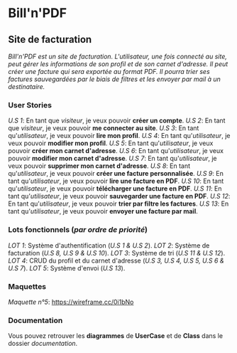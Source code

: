 # Bill'n'PDF
## Site de facturation

*Bill'n'PDF est un site de facturation. L'utilisateur, une fois connecté au site, peut gérer les informations de son profil et de son carnet d'adresse. Il peut créer une facture qui sera exportée au format PDF. Il pourra trier ses factures sauvegardées par le biais de filtres et les envoyer par mail à un destinataire.*

### User Stories

_U.S 1_: En tant que *visiteur*, je veux pouvoir **créer un compte**.
_U.S 2_: En tant que *visiteur*, je veux pouvoir **me connecter au site**.
_U.S 3_: En tant qu'*utilisateur*, je veux pouvoir **lire mon profil**.
_U.S 4_: En tant qu'*utilisateur*, je veux pouvoir **modifier mon profil**.
_U.S 5_: En tant qu'*utilisateur*, je veux pouvoir **créer mon carnet d'adresse**.
_U.S 6_: En tant qu'*utilisateur*, je veux pouvoir **modifier mon carnet d'adresse**.
_U.S 7_: En tant qu'*utilisateur*, je veux pouvoir **supprimer mon carnet d'adresse**.
_U.S 8_: En tant qu'*utilisateur*, je veux pouvoir **créer une facture personnalisée**.
_U.S 9_: En tant qu'*utilisateur*, je veux pouvoir **lire une facture en PDF**.
_U.S 10_: En tant qu'*utilisateur*, je veux pouvoir **télécharger une facture en PDF**.
_U.S 11_: En tant qu'*utilisateur*, je veux pouvoir **sauvegarder une facture en PDF**.
_U.S 12_: En tant qu'*utilisateur*, je veux pouvoir **trier par filtre les factures**.
_U.S 13_: En tant qu'*utilisateur*, je veux pouvoir **envoyer une facture par mail**.

### Lots fonctionnels (*par ordre de priorité*)

_LOT 1_: Système d'authentification (*U.S 1 & U.S 2*).
_LOT 2_: Système de facturation (*U.S 8, U.S 9 & U.S 10*).
_LOT 3_: Système de tri (*U.S 11 & U.S 12*).
_LOT 4_: CRUD du profil et du carnet d'adresse (*U.S 3, U.S 4, U.S 5, U.S 6 & U.S 7*).
_LOT 5_: Système d'envoi (*U.S 13*).

### Maquettes

_Maquette n°5_: https://wireframe.cc/0i1bNo

### Documentation

Vous pouvez retrouver les **diagrammes** de **UserCase** et de **Class** dans le dossier *documentation*. 